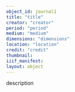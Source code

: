 ```yaml
---
object_id: journal1
title: "title"
creator: "creator"
period: "period"
medium: "medium"
dimensions: "dimensions"
location: "location"
credit: "credit"
thumbnail: 
iiif_manifest: 
layout: object
---
```


description
